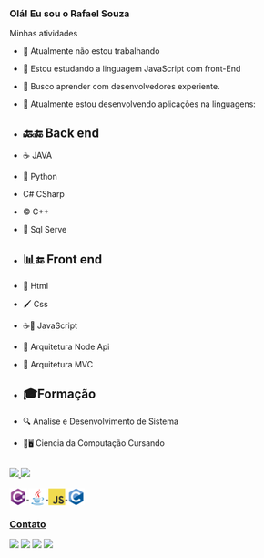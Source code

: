 ### Olá! Eu sou o Rafael Souza



Minhas atividades

- 🔭 Atualmente não estou trabalhando 
- 🌱 Estou estudando a linguagem JavaScript com front-End
- 👯 Busco aprender com desenvolvedores experiente.
- 👀 Atualmente estou desenvolvendo aplicações na linguagens:
- ##   🔙🔚 Back end
- ☕ JAVA
- 🐍 Python
- C# CSharp
- ©  C++
- 🎲 Sql Serve
- ## 📊🔚 Front end 
- 📝 Html
- 🖌 Css
- ☕🔐 JavaScript
- 📁 Arquitetura Node Api
- 📂 Arquitetura MVC
- ##  🎓Formação

- 🔍 Analise e Desenvolvimento de Sistema 
- 🧪🖥 Ciencia da Computação Cursando


##

<div>
<a href="https://github.com/Rafael-H-Souza/Rafael-H-Souza">
  <img height="175em" src="https://github-readme-stats.vercel.app/api?username=Rafael-H-Souza&show_icons=true&theme=dracula&include_all_commits=true&count_private=true"/>
  <img height="170em" src="https://github-readme-stats.vercel.app/api/top-langs/?username=Rafael-H-Souza&layout=compact&langs_count=16&theme=dracula"/>
</div>
  

  
<div style = "display: inline_block"><br>
    <img align ="center" alt="Rafa-Csharp" height="30" width "40" src="https://github.com/devicons/devicon/blob/master/icons/csharp/csharp-original.svg">
     <img align ="center" alt="Rafa-Java" height="30" width "40" src="https://github.com/devicons/devicon/blob/master/icons/java/java-original.svg">
     <img align ="center" alt="Rafa-JavaScript" height="30" width "40" src="https://github.com/devicons/devicon/blob/master/icons/javascript/javascript-original.svg">
     <img align ="center" alt="Rafa-c" height="30" width "40" src="https://github.com/devicons/devicon/blob/master/icons/c/c-original.svg">
</div>
  
### Contato
  
<div>
    <a href = "https://www.linkedin.com/in/rafael-henrique-de-souza" target = "_black"><img src ="https://img.shields.io/badge/LinkedIn-0077B5?style=for-the-badge&logo=linkedin&logoColor=white" target = "_black"></a>  
  <a href = "https://twitter.com/Rafa_h_souza" target = "_black"><img src ="https://img.shields.io/badge/Twitter-1DA1F2?style=for-the-badge&logo=twitter&logoColor=white" target = "_black"></a>
  <a href = "https://www.instagram.com/rafael.h.souz/" target = "_black"><img src ="https://img.shields.io/badge/Instagram-E4405F?style=for-the-badge&logo=instagram&logoColor=white" target = "_black"></a>
  <a href = "mailto:rafael.h.souza@outlook.com" target = "_black"><img src ="https://img.shields.io/badge/Microsoft_Outlook-0078D4?style=for-the-badge&logo=microsoft-outlook&logoColor=white" target = "_black"></a>
  </div>
  
  
  ##
  
